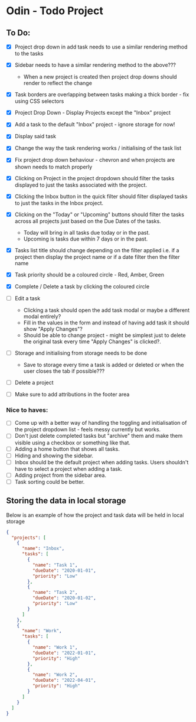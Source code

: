 # Odin - Todo Project

## To Do:

- [x] Project drop down in add task needs to use a similar rendering method to the tasks
- [x] Sidebar needs to have a similar rendering method to the above???
  - When a new project is created then project drop downs should render to reflect the change
- [x] Task borders are overlapping between tasks making a thick border - fix using CSS selectors
- [x] Project Drop Down - Display Projects except the "Inbox" project

- [x] Add a task to the default "Inbox" project - ignore storage for now!
- [x] Display said task
- [x] Change the way the task rendering works / initialising of the task list

- [x] Fix project drop down behaviour - chevron and when projects are shown needs to match properly

- [x] Clicking on Project in the project dropdown should filter the tasks displayed to just the tasks associated with the project.
- [x] Clicking the Inbox button in the quick filter should filter displayed tasks to just the tasks in the Inbox project.
- [x] Clicking on the "Today" or "Upcoming" buttons should filter the tasks across all projects just based on the Due Dates of the tasks.

  - Today will bring in all tasks due today or in the past.
  - Upcoming is tasks due within 7 days or in the past.

- [x] Tasks list title should change depending on the filter applied i.e. if a project then display the project name or if a date filter then the filter name
- [x] Task priority should be a coloured circle - Red, Amber, Green
- [x] Complete / Delete a task by clicking the coloured circle

- [ ] Edit a task
  - Clicking a task should open the add task modal or maybe a different modal entirely?
  - Fill in the values in the form and instead of having add task it should show "Apply Changes"?
  - Should be able to change project - might be simplest just to delete the original task every time "Apply Changes" is clicked?.
- [ ] Storage and initialising from storage needs to be done
  - Save to storage every time a task is added or deleted or when the user closes the tab if possible???
- [ ] Delete a project
- [ ] Make sure to add attributions in the footer area

### Nice to haves:

- [ ] Come up with a better way of handling the toggling and initialisation of the project dropdown list - feels messy currently but works.
- [ ] Don't just delete completed tasks but "archive" them and make them visible using a checkbox or something like that.
- [ ] Adding a home button that shows all tasks.
- [ ] Hiding and showing the sidebar.
- [ ] Inbox should be the default project when adding tasks. Users shouldn't have to select a project when adding a task.
- [ ] Adding project from the sidebar area.
- [ ] Task sorting could be better.

## Storing the data in local storage

Below is an example of how the project and task data will be held in local storage

```json
{
  "projects": [
    {
      "name": "Inbox",
      "tasks": [
        {
          "name": "Task 1",
          "dueDate": "2020-01-01",
          "priority": "Low"
        },
        {
          "name": "Task 2",
          "dueDate": "2020-01-02",
          "priority": "Low"
        }
      ]
    },
    {
      "name": "Work",
      "tasks": [
        {
          "name": "Work 1",
          "dueDate": "2022-01-01",
          "priority": "High"
        },
        {
          "name": "Work 2",
          "dueDate": "2022-04-01",
          "priority": "High"
        }
      ]
    }
  ]
}
```

